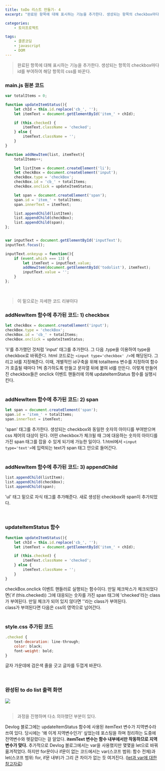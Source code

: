 ```yaml
---
title: toDo 리스트 만들기- 4
excerpt: "완료된 항목에 대해 표시하는 기능을 추가한다. 생성되는 항목의 checkbox마다 id를 부여하여 해당 항목의 css를 바꾼다."

categories: 
    - 토이프로젝트

tags: 
    - 클론코딩
    - javascript
    - DOM
---
```


> 완료된 항목에 대해 표시하는 기능을 추가한다. 생성되는 항목의 checkbox마다 id를 부여하여 해당 항목의 css를 바꾼다.

### main.js 원본 코드
```javascript
var totalItems = 0;

function updateItemStatus(){
    let chId = this.id.replace('cb_', '');
    let itemText = document.getElementById('item_' + chId);

    if (this.checked) { 
        itemText.className = 'checked'; 
    } else { 
        itemText.className = ''; 
    }
}

function addNewItem(list, itemText){
    totalItems++;

    let listItem = document.createElement('li');
    let checkBox = document.createElement('input');
    checkBox.type = 'checkBox';
    checkBox.id = 'cb_' + totalItems;
    checkBox.onclick = updateItemStatus;

    let span = document.createElement('span');
    span.id = 'item_' + totalItems;
    span.innerText = itemText;   

    list.appendChild(listItem);
    list.appendChild(checkBox);
    list.appendChild(span);
};


var inputText = document.getElementById('inputText');
inputText.focus();

inputText.onkeyup = function(){
    if (event.which === 13) {
        let itemText = inputText.value;
        addNewItem(document.getElementById('todolist'), itemText);
        inputText.value = '';
    }   
};
```
<br>

> 이 밑으로는 자세한 코드 리뷰이다

### addNewItem 함수에 추가된 코드: 1) checkbox
```javascript
let checkBox = document.createElement('input');
checkBox.type = 'checkBox';
checkBox.id = 'cb_' + totalItems;
checkBox.onclick = updateItemStatus;
```

'li'를 추가했던 것처럼 'input' 태그를 추가한다. 그 다음 .type을 이용하여 type을 checkbox로 바꿔준다. html 코드로는 `<input type='checkbox' />`에 해당된다. 그리고 id를 지정해준다. 이때, 개별적인 id구축을 위해 totalItems 변수를 지정하여 함수가 호출될 때마다 1씩 증가하도록 만들고 문자열 뒤에 붙여 id를 만든다. 이렇게 만들어진 checkbox들은 onclick 이벤트 핸들러에 의해 updateItemStatus 함수를 실행시킨다.  
<br>

### addNewItem 함수에 추가된 코드: 2) span
```javascript
let span = document.createElement('span');
span.id = 'item_' + totalItems;
span.innerText = itemText;  
```

'span' 태그를 추가한다. 생성되는 checkbox와 동일한 숫자의 아이디를 부여받으며 css 제어의 대상이 된다. 어떤 checkbox가 체크될 때 그에 대응하는 숫자의 아이디를 가진 span 태그를 잡을 수 있게 되기에 가능한 일이다. 1.html에서 `<input type='text'>`에 입력되는 text가 span 태그 안으로 들어간다.  
<br>

### addNewItem 함수에 추가된 코드: 3) appendChild
```javascript
list.appendChild(listItem);
list.appendChild(checkBox);
list.appendChild(span);
```

'ul' 태그 밑으로 자식 태그를 추가해준다. 새로 생성된 checkbox와 span이 추가되었다.  
<br><br>

### updateItemStatus 함수
```javascript
function updateItemStatus(){
    let chId = this.id.replace('cb_', '');
    let itemText = document.getElementById('item_' + chId);

    if (this.checked) { 
        itemText.className = 'checked'; 
    } else { 
        itemText.className = ''; 
    }
}
```

checkBox.onclick 이벤트 핸들러로 실행되는 함수이다. 만일 체크박스가 체크되었다면(`if (this.checked)) 그에 대응되는 숫자를 가진 span 태그에 'checked'라는 class가 부여된다. 만일 체크가 되어 있지 않다면 ''라는 class가 부여된다.  
class가 부여된다면 다음은 css의 영역으로 넘어간다.  
<br>

### style.css 추가된 코드
```javascript
.checked {
    text-decoration: line-through;
    color: black;
    font-weight: bold;
}
```

글자 가운데에 검은색 줄을 긋고 글자를 두껍게 바꾼다.  
<br><br>

### 완성된 to do list 출력 화면
![](https://dulcis-hortus.github.io/assets/images/4_fp.JPG)  
<br>

> 과정을 진행하며 다소 의아했던 부분이 있다.

Devlog 블로그에는 updateItemStatus 함수에 사용된 itemText 변수가 지역변수라 쓰여 있다. 당시에는 '왜 이게 지역변수인가' 싶었는데 포스팅을 하며 정리하는 도중에 전역변수와 헷갈렸다는 걸 알았다. **itemText 변수는 함수 내부에서만 작동하므로 지역변수가 맞다.**  추가적으로 Devlog 블로그에서는 var을 사용했지만 몇몇을 let으로 바꿔 옮겨적었다. 하지만 for문이나 if문이 없는 코드에서는 var(스코프 범위: 함수 전체)과 let(스코프 범위: for, if문 내부)가 그리 큰 차이가 없는 듯 여겨진다. ([let과 var에 대한 참고자료](https://developer.mozilla.org/ko/docs/Web/JavaScript/Reference/Statements/let))

<br>





